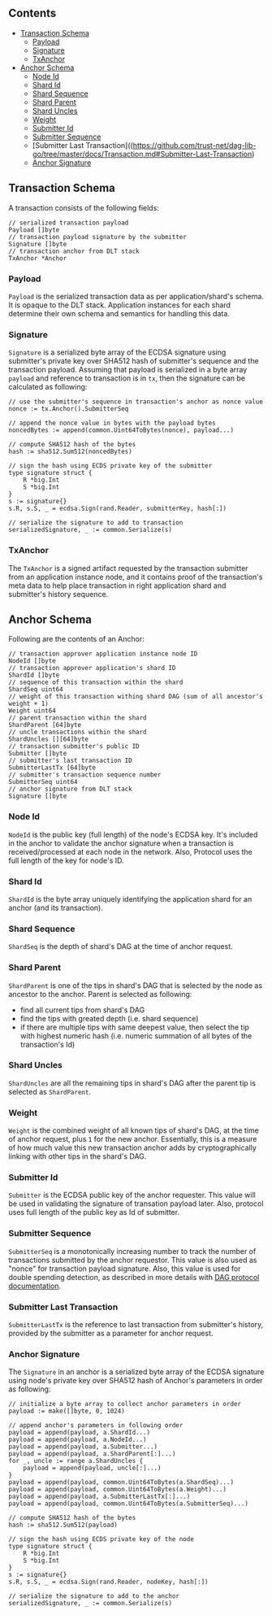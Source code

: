 ## Contents

* [Transaction Schema](https://github.com/trust-net/dag-lib-go/tree/master/docs/Transaction.md#Transaction-Schema)
    * [Payload](https://github.com/trust-net/dag-lib-go/tree/master/docs/Transaction.md#Payload)
    * [Signature](https://github.com/trust-net/dag-lib-go/tree/master/docs/Transaction.md#Signature)
    * [TxAnchor](https://github.com/trust-net/dag-lib-go/tree/master/docs/Transaction.md#TxAnchor)
* [Anchor Schema](https://github.com/trust-net/dag-lib-go/tree/master/docs/Transaction.md#Anchor-Schema)
    * [Node Id](https://github.com/trust-net/dag-lib-go/tree/master/docs/Transaction.md#Node-Id)
    * [Shard Id](https://github.com/trust-net/dag-lib-go/tree/master/docs/Transaction.md#Shard-Id)
    * [Shard Sequence](https://github.com/trust-net/dag-lib-go/tree/master/docs/Transaction.md#Shard-Sequence)
    * [Shard Parent](https://github.com/trust-net/dag-lib-go/tree/master/docs/Transaction.md#Shard-Parent)
    * [Shard Uncles](https://github.com/trust-net/dag-lib-go/tree/master/docs/Transaction.md#Shard-Uncles)
    * [Weight](https://github.com/trust-net/dag-lib-go/tree/master/docs/Transaction.md#Weight)
    * [Submitter Id](https://github.com/trust-net/dag-lib-go/tree/master/docs/Transaction.md#Submitter-Id)
    * [Submitter Sequence](https://github.com/trust-net/dag-lib-go/tree/master/docs/Transaction.md#Submitter-Sequence)
    * [Submitter Last Transaction]((https://github.com/trust-net/dag-lib-go/tree/master/docs/Transaction.md#Submitter-Last-Transaction)
    * [Anchor Signature](https://github.com/trust-net/dag-lib-go/tree/master/docs/Transaction.md#Anchor-Signature)

## Transaction Schema
A transaction consists of the following fields:

```
// serialized transaction payload
Payload []byte
// transaction payload signature by the submitter
Signature []byte
// transaction anchor from DLT stack
TxAnchor *Anchor
```
### Payload
`Payload` is the serialized transaction data as per application/shard's schema. It is opaque to the DLT stack. Application instances for each shard determine their own schema and semantics for handling this data.


### Signature
`Signature` is a serialized byte array of the ECDSA signature using submitter's private key over SHA512 hash of submitter's sequence and the transaction payload. Assuming that payload is serialized in a byte array `payload` and reference to transaction is in `tx`, then the signature can be calculated as following:

```
// use the submitter's sequence in transaction's anchor as nonce value
nonce := tx.Anchor().SubmitterSeq

// append the nonce value in bytes with the payload bytes
noncedBytes := append(common.Uint64ToBytes(nonce), payload...)

// compute SHA512 hash of the bytes
hash := sha512.Sum512(noncedBytes)

// sign the hash using ECDS private key of the submitter
type signature struct {
	R *big.Int
	S *big.Int
}
s := signature{}
s.R, s.S, _ = ecdsa.Sign(rand.Reader, submitterKey, hash[:])

// serialize the signature to add to transaction
serializedSignature, _ := common.Serialize(s)
```

### TxAnchor
The `TxAnchor` is a signed artifact requested by the transaction submitter from an application instance node, and it contains proof of the transaction's meta data to help place transaction in right application shard and submitter's history sequence.

## Anchor Schema
Following are the contents of an Anchor:

```
// transaction approver application instance node ID
NodeId []byte
// transaction approver application's shard ID
ShardId []byte
// sequence of this transaction within the shard
ShardSeq uint64
// weight of this transaction withing shard DAG (sum of all ancestor's weight + 1)
Weight uint64
// parent transaction within the shard
ShardParent [64]byte
// uncle transactions within the shard
ShardUncles [][64]byte
// transaction submitter's public ID
Submitter []byte
// submitter's last transaction ID
SubmitterLastTx [64]byte
// submitter's transaction sequence number
SubmitterSeq uint64
// anchor signature from DLT stack
Signature []byte
```

### Node Id
`NodeId` is the public key (full length) of the node's ECDSA key. It's included in the anchor to validate the anchor signature when a transaction is received/processed at each node in the network. Also, Protocol uses the full length of the key for node's ID.

### Shard Id
`ShardId` is the byte array uniquely identifying the application shard for an anchor (and its transaction).

### Shard Sequence
`ShardSeq` is the depth of shard's DAG at the time of anchor request.

### Shard Parent
`ShardParent` is one of the tips in shard's DAG that is selected by the node as ancestor to the anchor. Parent is selected as following:
* find all current tips from shard's DAG
* find the tips with greated depth (i.e. shard sequence)
* if there are multiple tips with same deepest value, then select the tip with highest numeric hash (i.e. numeric summation of all bytes of the transaction's Id)

### Shard Uncles
`ShardUncles` are all the remaining tips in shard's DAG after the parent tip is selected as `ShardParent`.

### Weight
`Weight` is the combined weight of all known tips of shard's DAG, at the time of anchor request, plus `1` for the new anchor. Essentially, this is a measure of how much value this new transaction anchor adds by cryptographically linking with other tips in the shard's DAG.

### Submitter Id
`Submitter` is the ECDSA public key of the anchor requester. This value will be used in validating the signature of transation payload later. Also, protocol uses full length of the public key as Id of submitter.

### Submitter Sequence
`SubmitterSeq` is a monotonically increasing number to track the number of transactions submitted by the anchor requestor. This value is also used as "nonce" for transaction payload signature. Also, this value is used for double spending detection, as described in more details with [DAG protocol documentation](https://github.com/trust-net/dag-documentation#Submitter-Sequencing-Rules).

### Submitter Last Transaction
`SubmitterLastTx` is the reference to last transaction from submitter's history, provided by the submitter as a parameter for anchor request. 

### Anchor Signature
The `Signature` in an anchor is a serialized byte array of the ECDSA signature using node's private key over SHA512 hash of Anchor's parameters in order as following:

```
// initialize a byte array to collect anchor parameters in order
payload := make([]byte, 0, 1024)

// append anchor's parameters in following order
payload = append(payload, a.ShardId...)
payload = append(payload, a.NodeId...)
payload = append(payload, a.Submitter...)
payload = append(payload, a.ShardParent[:]...)
for _, uncle := range a.ShardUncles {
	payload = append(payload, uncle[:]...)
}
payload = append(payload, common.Uint64ToBytes(a.ShardSeq)...)
payload = append(payload, common.Uint64ToBytes(a.Weight)...)
payload = append(payload, a.SubmitterLastTx[:]...)
payload = append(payload, common.Uint64ToBytes(a.SubmitterSeq)...)

// compute SHA512 hash of the bytes
hash := sha512.Sum512(payload)

// sign the hash using ECDS private key of the node
type signature struct {
	R *big.Int
	S *big.Int
}
s := signature{}
s.R, s.S, _ = ecdsa.Sign(rand.Reader, nodeKey, hash[:])

// serialize the signature to add to the anchor
serializedSignature, _ := common.Serialize(s)
```
